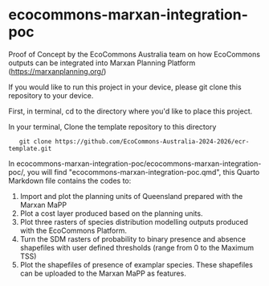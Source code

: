 # ecocommons-marxan-integration-poc
Proof of Concept by the EcoCommons Australia team on how EcoCommons outputs can be integrated into Marxan Planning Platform (https://marxanplanning.org/)

If you would like to run this project in your device, please git clone this repository to your device.

First, in terminal, cd to the directory where you'd like to place this project.

In your terminal, Clone the template repository to this directory

```
   git clone https://github.com/EcoCommons-Australia-2024-2026/ecr-template.git
```

In ecocommons-marxan-integration-poc/ecocommons-marxan-integration-poc/, you will find "ecocommons-marxan-integration-poc.qmd", this Quarto Markdown file contains the codes to:

1. Import and plot the planning units of Queensland prepared with the Marxan MaPP
2. Plot a cost layer produced based on the planning units.
3. Plot three rasters of species distribution modelling outputs produced with the EcoCommons Platform.
4. Turn the SDM rasters of probability to binary presence and absence shapefiles with user defined thresholds (range from 0 to the Maximum TSS)
5. Plot the shapefiles of presence of examplar species. These shapefiles can be uploaded to the Marxan MaPP as features.



